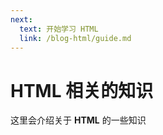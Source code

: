 ```yaml
---
next:
  text: 开始学习 HTML
  link: /blog-html/guide.md
---
```



# HTML 相关的知识

这里会介绍关于 **HTML** 的一些知识


